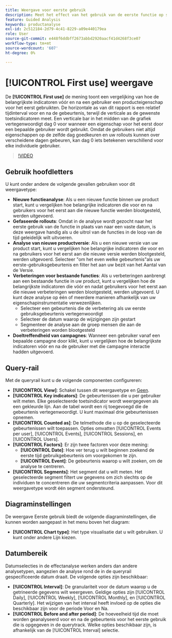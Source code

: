```yaml
---
title: Weergave voor eerste gebruik
description: Meet het effect van het gebruik van de eerste functie op sleutelindicatoren.
feature: Guided Analysis
keywords: productanalyse
exl-id: 2c512184-2d79-4c41-8229-a09e440179ea
role: User
source-git-commit: e448f6ddbff2673abbd2920aacf41d4268f3ce07
workflow-type: tm+mt
source-wordcount: '607'
ht-degree: 0%

---
```


# [!UICONTROL First use] weergave

De **[!UICONTROL First use]** de mening toont een vergelijking van hoe de belangrijkste indicatoren vóór en na een gebruiker een producteigenschap voor het eerst gebruikten. De horizontale as van dit rapport is een relatief tijdinterval voor en na de gebeurtenis, terwijl de verticale as de gewenste toetsindicatoren meet. Een verticale bar in het midden van de grafiek vertegenwoordigt dag 0 voor wanneer een eigenschap voor het eerst door een bepaalde gebruiker wordt gebruikt. Omdat de gebruikers niet altijd eigenschappen op de zelfde dag goedkeuren en uw rollouts kunnen over verscheidene dagen gebeuren, kan dag 0 iets betekenen verschillend voor elke individuele gebruiker.

>[!VIDEO](https://video.tv.adobe.com/v/3421661/?learn=on)

## Gebruik hoofdletters

U kunt onder andere de volgende gevallen gebruiken voor dit weergavetype:

* **Nieuwe functieanalyse**: Als u een nieuwe functie binnen uw product start, kunt u vergelijken hoe belangrijke indicatoren die voor en na gebruikers voor het eerst aan die nieuwe functie werden blootgesteld, werden uitgevoerd.
* **Gefaseerde rollouts**: Omdat in de analyse wordt gezocht naar het eerste gebruik van de functie in plaats van naar een vaste datum, is deze weergave handig als u de uitrol van de functies in de loop van de tijd geleidelijk wilt uitvoeren.
* **Analyse van nieuwe productversie**: Als u een nieuwe versie van uw product start, kunt u vergelijken hoe belangrijke indicatoren die voor en na gebruikers voor het eerst aan die nieuwe versie werden blootgesteld, werden uitgevoerd. Selecteer &quot;om het even welke gebeurtenis&quot;als uw eerste-gebruiksgebeurtenis en filter het aan uw bezit van het Aantal van de Versie.
* **Verbeteringen voor bestaande functies**: Als u verbeteringen aanbrengt aan een bestaande functie in uw product, kunt u vergelijken hoe de belangrijkste indicatoren die vóór en nadat gebruikers voor het eerst aan die nieuwe verbeteringen werden blootgesteld, werden uitgevoerd. U kunt deze analyse op één of meerdere manieren afhankelijk van uw eigenschapinstrumentatie verwezenlijken.
   * Selecteer een gebeurtenis die de verbetering als uw eerste gebruiksgebeurtenis vertegenwoordigt
   * Selecteer de datum waarop de wijzigingen zijn gestart
   * Segmenteer de analyse aan de groep mensen die aan de verbeteringen worden blootgesteld
* **Doeltreffendheid van campagnes**: Wanneer een gebruiker vanaf een bepaalde campagne door klikt, kunt u vergelijken hoe de belangrijkste indicatoren vóór en na de gebruiker met die campagne interactie hadden uitgevoerd.

## Query-rail

Met de queryrail kunt u de volgende componenten configureren:

* **[!UICONTROL View]**: Schakel tussen dit weergavetype en [Geen](release.md).
* **[!UICONTROL Key indicators]**: De gebeurtenissen die u per gebruiker wilt meten. Elke geselecteerde toetsindicator wordt weergegeven als een gekleurde lijn. Aan de tabel wordt een rij toegevoegd die de gebeurtenis vertegenwoordigt. U kunt maximaal drie gebeurtenissen opnemen.
* **[!UICONTROL Counted as]**: De telmethode die u op de geselecteerde gebeurtenissen wilt toepassen. Opties omvatten [!UICONTROL Events per user], [!UICONTROL Events], [!UICONTROL Sessions], en [!UICONTROL Users].
* **[!UICONTROL Factors]**: Er zijn twee factoren voor deze mening:
   * **[!UICONTROL Date]**: Hoe ver terug u wilt beginnen zoekend de eerste tijd gebruikgebeurtenis om voorgekomen te zijn.
   * **[!UICONTROL Event]**: De gebeurtenis waarop u wilt zoeken, om de analyse te centreren.
* **[!UICONTROL Segments]**: Het segment dat u wilt meten. Het geselecteerde segment filtert uw gegevens om zich slechts op de individuen te concentreren die uw segmentcriteria aanpassen. Voor dit weergavetype wordt één segment ondersteund.

## Diagraminstellingen

De weergave Eerste gebruik biedt de volgende diagraminstellingen, die kunnen worden aangepast in het menu boven het diagram:

* **[!UICONTROL Chart type]**: Het type visualisatie dat u wilt gebruiken. U kunt onder andere Lijn kiezen.

## Datumbereik

Datumselecties in de effectanalyse werken anders dan andere analysetypen, aangezien de analyse rond de in de queryrail gespecificeerde datum draait. De volgende opties zijn beschikbaar:

* **[!UICONTROL Interval]**: De granulariteit voor de datum waarop u de getrineerde gegevens wilt weergeven. Geldige opties zijn [!UICONTROL Daily], [!UICONTROL Weekly], [!UICONTROL Monthly], en [!UICONTROL Quarterly]. Het wijzigen van het interval heeft invloed op de opties die beschikbaar zijn voor de periode Voor en Na.
* **[!UICONTROL Before and after period]**: De hoeveelheid tijd die moet worden geanalyseerd voor en na de gebeurtenis voor het eerste gebruik die is opgegeven in de querytrack. Welke opties beschikbaar zijn, is afhankelijk van de [!UICONTROL Interval] selectie.
